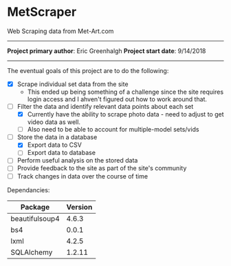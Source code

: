 # MetScraper
Web Scraping data from Met-Art.com

----

**Project primary author**: Eric Greenhalgh
**Project start date**: 9/14/2018

----

The eventual goals of this project are to do the following:
- [X] Scrape individual set data from the site
  - This ended up being something of a challenge since the site requires login access and I ahven't figured out how to work around that.
- [ ] Filter the data and identify relevant data points about each set
  - [X] Currently have the ability to scrape photo data - need to adjust to get video data as well.
  - [ ] Also need to be able to account for multiple-model sets/vids
- [ ] Store the data in a database
  - [X] Export data to CSV
  - [ ] Export data to database
- [ ] Perform useful analysis on the stored data
- [ ] Provide feedback to the site as part of the site's community
- [ ] Track changes in data over the course of time

Dependancies:

Package        | Version
-------------- | -------
beautifulsoup4 | 4.6.3
bs4            | 0.0.1
lxml           | 4.2.5
SQLAlchemy     | 1.2.11